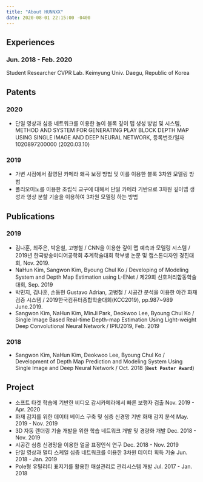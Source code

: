 ```yaml
---
title: "About HUNNXX"
date: 2020-08-01 22:15:00 -0400
---
```


## Experiences
### Jun. 2018 - Feb. 2020
Student Researcher
CVPR Lab.
Keimyung Univ.
Daegu, Republic of Korea


## Patents
### 2020
- 단일 영상과 심층 네트워크를 이용한 놀이 블록 깊이 맵 생성 방법 및 시스템, METHOD AND SYSTEM FOR GENERATING PLAY BLOCK DEPTH MAP USING SINGLE IMAGE AND DEEP NEURAL NETWORK, 등록번호/일자 1020897200000 (2020.03.10)

### 2019
- 가변 시점에서 촬영된 카메라 왜곡 보정 방법 및 이를 이용한 블록 3차원 모델링 방법
- 폴리오미노를 이용한 조립식 교구에 대해서 단일 카메라 기반으로 3차원 깊이맵 생성과 영상 분할 기술을 이용하여 3차원 모델링 하는 방법

## Publications
### 2019
- 김나훈, 최주은, 박윤철, 고병철 / CNN을 이용한 깊이 맵 예측과 모델링 시스템 / 2019년 한국방송미디어공학회 추계학술대회 학부생 논문 및 캡스톤디자인 경진대회, Nov. 2019.
- NaHun Kim, Sangwon Kim, Byoung Chul Ko / Developing of Modeling System and Depth Map Estimation using L-ENet / 제29회 신호처리합동학술대회, Sep. 2019
- 박민지, 김나훈, 손동현 Gustavo Adrian, 고병철 / 시공간 분석을 이용한 야간 화재 검증 시스템 / 2019한국컴퓨터종합학술대회(KCC2019), pp.987~989 June.2019.
- Sangwon Kim, NaHun Kim, MinJi Park, Deokwoo Lee, Byoung Chul Ko / Single Image Based Real-time Depth-map Estimation Using Light-weight Deep Convolutional Neural Network / IPIU2019, Feb. 2019

### 2018
- Sangwon Kim, NaHun Kim, Deokwoo Lee, Byoung Chul Ko / Development of Depth Map Prediction and Modeling System Using Single Image and Deep Neural Network / Oct. 2018 (**`Best Poster Award`**)

## Project
- 소프트 타겟 학습에 기반한 비디오 감시카메라에서 빠른 보행자 검출 Nov. 2019 - Apr. 2020
- 화재 감지를 위한 데이터 베이스 구축 및 심층 신경망 기반 화재 감지 분석 May. 2019 - Nov. 2019
- 3D 자동 렌더링 기술 개발을 위한 학습 네트워크 개발 및 경량화 개발 Dec. 2018 - Nov. 2019
- 시공간 심층 신경망을 이용한 얼굴 표정인식 연구 Dec. 2018 - Nov. 2019
- 단일 영상과 멀티 스케일 심층 네트워크를 이용한 3차원 데이터 획득 기술 Jun. 2018 - Jan. 2019
- Pole형 유틸리티 표지기를 활용한 매설관리로 관리시스템 개발 Jul. 2017 - Jan. 2018
